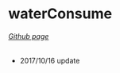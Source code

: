 # waterConsume
###### [Github page](https://e652424342007.github.io/waterConsume/)
* 2017/10/16 update
